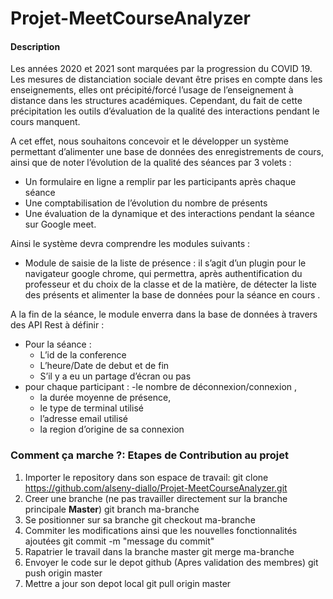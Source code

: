 # Projet-MeetCourseAnalyzer

#### Description

Les années 2020 et 2021 sont marquées par la progression du COVID 19. Les mesures de distanciation
sociale devant être prises en compte dans les enseignements, elles ont précipité/forcé l’usage de
l’enseignement à distance dans les structures académiques. Cependant, du fait de cette précipitation
les outils d’évaluation de la qualité des interactions pendant le cours manquent.

A cet effet, nous souhaitons  concevoir et le développer un système permettant d’alimenter une base de
données des enregistrements de cours, ainsi que de noter l’évolution de la qualité des séances par 3 volets :
  - Un formulaire en ligne a remplir par les participants après chaque séance
  - Une comptabilisation de l’évolution du nombre de présents
  - Une évaluation de la dynamique et des interactions pendant la séance sur Google meet.

Ainsi le système devra comprendre les modules suivants :
- Module de saisie de la liste de présence : il s’agit d’un plugin pour le navigateur google chrome,
qui permettra, après authentification du professeur et du choix de la classe et de la matière, de
détecter la liste des présents et alimenter la base de données pour la séance en cours .

A la fin de la séance, le module enverra dans la base de données à travers des API Rest à définir :
* Pour la séance :
   - L’id de la conference
   - L’heure/Date de debut et de fin
   - S’il y a eu un partage d’écran ou pas
* pour chaque participant :
   -le nombre de déconnexion/connexion ,
   - la durée moyenne de présence,
   - le type de terminal utilisé
   - l’adresse email utilisé
   - la region d’origine de sa connexion
   
### Comment ça marche ?: Etapes de Contribution au projet

1. Importer le repository dans son espace de travail:
  git clone https://github.com/alseny-diallo/Projet-MeetCourseAnalyzer.git
2. Creer une branche (ne pas travailler directement sur la branche principale **Master**)
  git branch ma-branche
3. Se positionner sur sa branche 
  git checkout ma-branche
4. Commiter les modifications ainsi que les nouvelles fonctionnalités ajoutées
  git commit -m "message du commit"
5. Rapatrier le travail dans la branche master
  git merge ma-branche
6. Envoyer le code sur le depot github (Apres validation des membres)
  git push origin master
7. Mettre a jour son depot local
  git pull origin master
  
